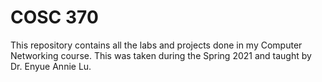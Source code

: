 # COSC 370
This repository contains all the labs and projects done in my Computer Networking course. This was taken during the Spring 2021 and taught by Dr. Enyue Annie Lu.
